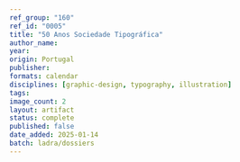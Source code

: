 ```yaml
---
ref_group: "160"
ref_id: "0005"
title: "50 Anos Sociedade Tipográfica"
author_name:
year:
origin: Portugal
publisher:
formats: calendar
disciplines: [graphic-design, typography, illustration]
tags:
image_count: 2
layout: artifact
status: complete
published: false
date_added: 2025-01-14
batch: ladra/dossiers
---
```

